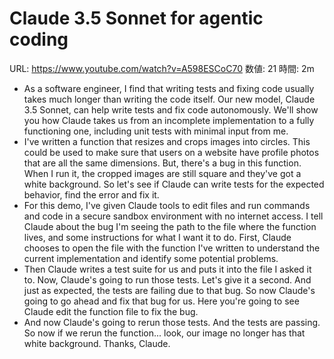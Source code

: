 # Claude 3.5 Sonnet for agentic coding

URL: https://www.youtube.com/watch?v=A598ESCoC70
数値: 21
時間: 2m

- As a software engineer, I find that writing tests and fixing code usually takes much longer than writing the code itself. Our new model, Claude 3.5 Sonnet, can help write tests and fix code autonomously. We'll show you how Claude takes us from an incomplete implementation to a fully functioning one, including unit tests with minimal input from me.
- I've written a function that resizes and crops images into circles. This could be used to make sure that users on a website have profile photos that are all the same dimensions. But, there's a bug in this function. When I run it, the cropped images are still square and they've got a white background. So let's see if Claude can write tests for the expected behavior, find the error and fix it.
- For this demo, I've given Claude tools to edit files and run commands and code in a secure sandbox environment with no internet access. I tell Claude about the bug I'm seeing the path to the file where the function lives, and some instructions for what I want it to do. First, Claude chooses to open the file with the function I've written to understand the current implementation and identify some potential problems.
- Then Claude writes a test suite for us and puts it into the file I asked it to. Now, Claude's going to run those tests. Let's give it a second. And just as expected, the tests are failing due to that bug. So now Claude's going to go ahead and fix that bug for us. Here you're going to see Claude edit the function file to fix the bug.
- And now Claude's going to rerun those tests. And the tests are passing. So now if we rerun the function... look, our image no longer has that white background. Thanks, Claude.